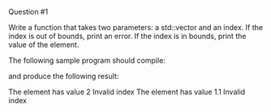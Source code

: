 Question #1

Write a function that takes two parameters: a std::vector and an index. If the index is out of bounds, print an error. If the index is in bounds, print the value of the element.

The following sample program should compile:


and produce the following result:

The element has value 2
Invalid index
The element has value 1.1
Invalid index